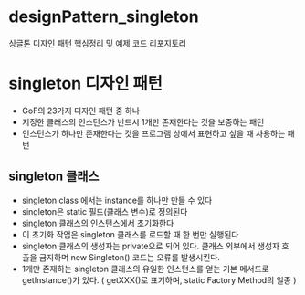 # designPattern_singleton
싱글톤 디자인 패턴 핵심정리 및 예제 코드 리포지토리

# singleton 디자인 패턴
  - GoF의 23가지 디자인 패턴 중 하나
  - 지정한 클래스의 인스턴스가 반드시 1개만 존재한다는 것을 보증하는 패턴
  - 인스턴스가 하나만 존재한다는 것을 프로그램 상에서 표현하고 싶을 때 사용하는 패턴

## singleton 클래스
  - singleton class 에서는 instance를 하나만 만들 수 있다
  - singleton은 static 필드(클래스 변수)로 정의된다
  - singleton 클래스의 인스턴스에서 초기화한다
  - 이 초기화 작업은 singleton 클래스를 로드할 때 한 번만 실행된다
  - singleton 클래스의 생성자는 private으로 되어 있다. 클래스 외부에서 생성자 호출을 금지하며 new Singleton() 코드는 오류를 발생시킨다.
  - 1개만 존재하는 singleton 클래스의 유일한 인스턴스를 얻는 기본 메서드로 getInstance()가 있다. ( getXXX()로 표기하며, static Factory Method의 일종 )


